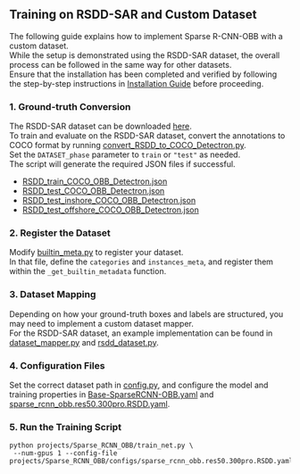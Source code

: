 ## Training on RSDD-SAR and Custom Dataset
The following guide explains how to implement Sparse R-CNN-OBB with a custom dataset.  
While the setup is demonstrated using the RSDD-SAR dataset, the overall process can be followed in the same way for other datasets. \
Ensure that the installation has been completed and verified by following the step-by-step instructions in [Installation Guide](./README.md) before proceeding.

### 1. Ground-truth Conversion
The RSDD-SAR dataset can be downloaded [here](https://github.com/makabakasu/RSDD-SAR-OPEN). \
To train and evaluate on the RSDD-SAR dataset, convert the annotations to COCO format by running [convert_RSDD_to_COCO_Detectron.py](./convert_RSDD_to_COCO_Detectron.py).  
Set the `DATASET_phase` parameter to `train` or `"test"` as needed.  
The script will generate the required JSON files if successful.


- [RSDD_train_COCO_OBB_Detectron.json](./RSDD_train_COCO_OBB_Detectron.json) 
- [RSDD_test_COCO_OBB_Detectron.json](./RSDD_test_COCO_OBB_Detectron.json) 
- [RSDD_test_inshore_COCO_OBB_Detectron.json](./RSDD_test_inshore_COCO_OBB_Detectron.json) 
- [RSDD_test_offshore_COCO_OBB_Detectron.json](./RSDD_test_offshore_COCO_OBB_Detectron.json) 

### 2. Register the Dataset
Modify [builtin_meta.py](./detectron2/data/datasets/builtin_meta.py) to register your dataset.  
In that file, define the `categories` and `instances_meta`, and register them within the `_get_builtin_metadata` function.


### 3. Dataset Mapping
Depending on how your ground-truth boxes and labels are structured, you may need to implement a custom dataset mapper.  
For the RSDD-SAR dataset, an example implementation can be found in [dataset_mapper.py](./projects/Sparse_RCNN_OBB/sparsercnn_obb/dataset_mapper.py) and [rsdd_dataset.py](./projects/Sparse_RCNN_OBB/sparsercnn_obb/rsdd_dataset.py).

### 4. Configuration Files
Set the correct dataset path in [config.py](./projects/Sparse_RCNN_OBB/sparsercnn_obb/config.py), and configure the model and training properties in [Base-SparseRCNN-OBB.yaml](./projects/Sparse_RCNN_OBB/configs/Base-SparseRCNN-OBB.yaml) and [sparse_rcnn_obb.res50.300pro.RSDD.yaml](./projects/Sparse_RCNN_OBB/configs/sparse_rcnn_obb.res50.300pro.RSDD.yaml).

### 5. Run the Training Script
```    
python projects/Sparse_RCNN_OBB/train_net.py \
 --num-gpus 1 --config-file projects/Sparse_RCNN_OBB/configs/sparse_rcnn_obb.res50.300pro.RSDD.yaml
```
